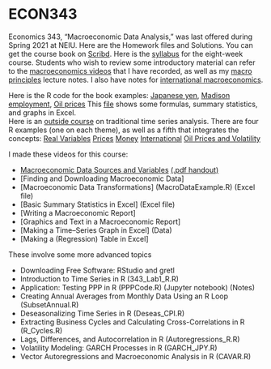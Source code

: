 # ECON343
Economics 343, “Macroeconomic Data Analysis,” was last offered during Spring 2021 at NEIU. Here are the Homework files and Solutions.
You can get the course book on [Scribd](https://www.scribd.com/document/459205554/Macroeconomic-Data-Analysis-Revised-2020).
Here is the [syllabus](https://docs.google.com/viewer?a=v&pid=sites&srcid=ZGVmYXVsdGRvbWFpbnxzd2hlZ2VydHl8Z3g6NjMwYjY2MTQxYTRkOGY1OQ) for the eight-week course.
Students who wish to review some introductory material can refer to the [macroeconomics videos](https://sites.google.com/site/swhegerty/macroeconomics/macroeconomics-videos) that I have recorded, as well as my [macro principles](https://docs.google.com/viewer?a=v&pid=sites&srcid=ZGVmYXVsdGRvbWFpbnxzd2hlZ2VydHl8Z3g6MjYwODYyYWZjNzdiMmZmZQ) lecture notes. I also have notes for [international macroeconomics](https://docs.google.com/viewer?a=v&pid=sites&srcid=ZGVmYXVsdGRvbWFpbnxzd2hlZ2VydHl8Z3g6NmY1NTIxMGRmMjg1OTU0MQ).

Here is the R code for the book examples: [Japanese yen](https://sites.google.com/site/swhegerty/macroeconomic-data-analysis/JPY.R?attredirects=0), [Madison employment](https://sites.google.com/site/swhegerty/macroeconomic-data-analysis/MAD_EMP.R?attredirects=0), [Oil prices](https://sites.google.com/site/swhegerty/macroeconomic-data-analysis/WTI.R?attredirects=0)
This [file](https://sites.google.com/site/swhegerty/macroeconomic-data-analysis/MacroDataAnalysis_ExcelExample.xlsx?attredirects=0) shows some formulas, summary statistics, and graphs in Excel.  
Here is an [outside course](https://online.stat.psu.edu/stat510/) on traditional time series analysis.
There are four R examples (one on each theme), as well as a fifth that integrates the concepts: 
                      [Real Variables](https://sites.google.com/site/swhegerty/macroeconomic-data-analysis/Real_Variable_Notes.pdf?attredirects=0)
                      [Prices](https://sites.google.com/site/swhegerty/macroeconomic-data-analysis/Prices_Notes.pdf?attredirects=0)
                      [Money](https://sites.google.com/site/swhegerty/macroeconomic-data-analysis/Money_Notes.pdf?attredirects=0)
                      [International](https://sites.google.com/site/swhegerty/macroeconomic-data-analysis/Intl_Notes.pdf?attredirects=0)
                      [Oil Prices and Volatility](https://sites.google.com/site/swhegerty/macroeconomic-data-analysis/WTI_Notes.pdf?attredirects=0)

I made these videos for this course:                   
* [Macroeconomic Data Sources and Variables](https://www.youtube.com/watch?v=at5IJnDqki4)    [(.pdf handout)](https://docs.google.com/viewer?a=v&pid=sites&srcid=ZGVmYXVsdGRvbWFpbnxzd2hlZ2VydHl8Z3g6N2FiM2MwMjQ3ODc5YzkzYg)
* [Finding and Downloading Macroeconomic Data] 
* [Macroeconomic Data Transformations]                                                         (MacroDataExample.R) (Excel file)
* [Basic Summary Statistics in Excel]                                                              (Excel file)
* [Writing a Macroeconomic Report]             
* [Graphics and Text in a Macroeconomic Report]      
* [Making a Time–Series Graph in Excel]                                                          (Data)   
* [Making a (Regression) Table in Excel]                                                                     

These involve some more advanced topics
* Downloading Free Software: RStudio and gretl
* Introduction to Time Series in R                                                                 (343_Lab1_R.R) 
* Application: Testing PPP in R                                                                      (PPPCode.R) (Jupyter notebook) (Notes)
* Creating Annual Averages from Monthly Data Using an R Loop                      (SubsetAnnual.R)
* Deseasonalizing Time Series in R                                                                (Deseas_CPI.R)
* Extracting Business Cycles and Calculating Cross-Correlations in R                (R_Cycles.R) 
* Lags, Differences, and Autocorrelation in R                                                  (Autoregressions_R.R) 
* Volatility Modeling: GARCH Processes in R                                                   (GARCH_JPY.R) 
* Vector Autoregressions and Macroeconomic Analysis in R                              (CAVAR.R) 

